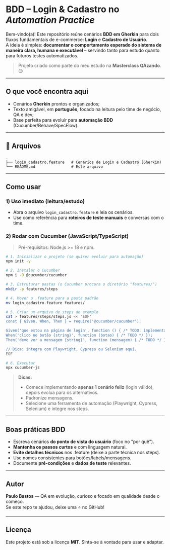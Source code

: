 # BDD – Login & Cadastro no *Automation Practice*

Bem-vindo(a)! Este repositório reúne cenários **BDD em Gherkin** para dois fluxos fundamentais de e-commerce: **Login** e **Cadastro de Usuário**.  
A ideia é simples: **documentar o comportamento esperado do sistema de maneira clara, humana e executável** – servindo tanto para estudo quanto para futuros testes automatizados.

> Projeto criado como parte do meu estudo na **Masterclass QAzando**. 😉

---

## O que você encontra aqui
- Cenários **Gherkin** prontos e organizados;
- Texto amigável, em **português**, focado na leitura pelo time de negócio, QA e dev;
- Base perfeita para evoluir para **automação BDD** (Cucumber/Behave/SpecFlow).

---

## 📁 Arquivos
```
.
├── login_cadastro.feature   # Cenários de Login e Cadastro (Gherkin)
└── README.md                # Este arquivo
```

---

## Como usar

### 1) Uso imediato (leitura/estudo)
- Abra o arquivo `login_cadastro.feature` e leia os cenários.
- Use como referência para **roteiros de teste manuais** e conversas com o time.

### 2) Rodar com **Cucumber (JavaScript/TypeScript)**
> Pré-requisitos: Node.js >= 18 e npm.

```bash
# 1. Inicializar o projeto (se quiser evoluir para automação)
npm init -y

# 2. Instalar o Cucumber
npm i -D @cucumber/cucumber

# 3. Estruturar pastas (o Cucumber procura o diretório "features/")
mkdir -p features/steps

# 4. Mover o .feature para a pasta padrão
mv login_cadastro.feature features/

# 5. Criar um arquivo de steps de exemplo
cat > features/steps/steps.js << 'EOF'
const { Given, When, Then } = require('@cucumber/cucumber');

Given('que estou na página de login', function () { /* TODO: implementar */ });
When('clico no botão {string}', function (botao) { /* TODO */ });
Then('devo ver a mensagem {string}', function (mensagem) { /* TODO */ });

// Dica: integre com Playwright, Cypress ou Selenium aqui.
EOF

# 6. Executar
npx cucumber-js


```

> **Dicas:**  
> - Comece implementando **apenas 1 cenário feliz** (login válido), depois evolua para os alternativos.  
> - Padronize mensagens.  
> - Selecione uma ferramenta de automação (Playwright, Cypress, Selenium) e integre nos steps.

---

## Boas práticas BDD
- Escreva cenários **do ponto de vista do usuário** (foco no "por quê").  
- **Mantenha os passos curtos** e com linguagem natural.  
- **Evite detalhes técnicos** nos .feature (deixe a parte técnica nos steps).  
- Use nomes consistentes para botões/labels/mensagens.  
- Documente **pré-condições** e **dados de teste** relevantes.

---

## Autor
**Paulo Bastos** — QA em evolução, curioso e focado em qualidade desde o começo.  
Se este repo te ajudou, deixe uma ⭐ no GitHub!

---

## Licença
Este projeto está sob a licença **MIT**. Sinta-se à vontade para usar e adaptar.
